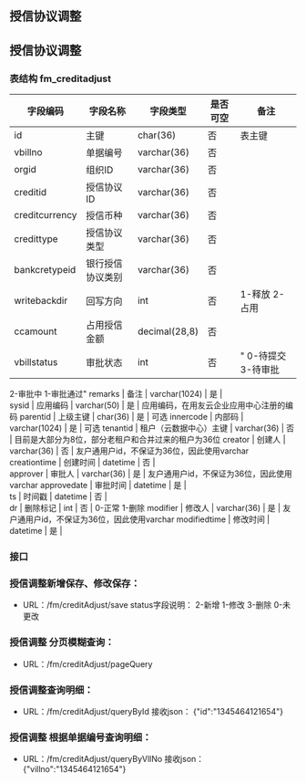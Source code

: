 ## 授信协议调整
## 授信协议调整
### 表结构  fm_creditadjust

字段编码  |  字段名称  |  字段类型  |  是否可空  |  备注
---|---|---|---|---|
id  |  主键  |  char(36)  |  否  |  表主键
vbillno  |  单据编号  |  varchar(36)  |  否  |  
orgid  |  组织ID  |  varchar(36)  |  否  |  
creditid  |  授信协议ID  |  varchar(36)  |  否  |  
creditcurrency  |  授信币种  |  varchar(36)  |  否  |  
credittype  |  授信协议类型  |  varchar(36)  |  否  |  
bankcretypeid  |  银行授信协议类别  |  varchar(36)  |  否  |  
writebackdir  |  回写方向  |  int  |  否  |  1-释放 2-占用
ccamount  |  占用授信金额  |  decimal(28,8)  |  否  |  
vbillstatus  |  审批状态  |  int  |  否  |  " 0-待提交 3-待审批 
2-审批中 1-审批通过"
remarks  |  备注  |  varchar(1024)  |  是  |  
sysid  |  应用编码  |  varchar(50)  |  是  |  应用编码，在用友云企业应用中心注册的编码
parentid  |  上级主键  |  char(36)  |  是  |  可选
innercode  |  内部码  |  varchar(1024)  |  是  |  可选
tenantid  |  租户（云数据中心）主键  |  varchar(36)  |  否  |  目前是大部分为8位，部分老租户和合并过来的租户为36位
creator  |  创建人  |  varchar(36)  |  否  |  友户通用户id，不保证为36位，因此使用varchar
creationtime  |  创建时间  |  datetime  |  否  |  
approver  |  审批人  |  varchar(36)  |  是  |  友户通用户id，不保证为36位，因此使用varchar
approvedate  |  审批时间  |  datetime  |  是  |  
ts  |  时间戳  |  datetime  |  否  |  
dr  |  删除标记  |  int  |  否  |  0-正常 1-删除
modifier  |  修改人  |  varchar(36)  |  是  |  友户通用户id，不保证为36位，因此使用varchar
modifiedtime  |  修改时间  |  datetime  |  是  |  


### 接口
### 授信调整新增保存、修改保存：
- URL：/fm/creditAdjust/save
status字段说明：
2-新增 1-修改 3-删除 0-未更改

### 授信调整 分页模糊查询：
- URL：/fm/creditAdjust/pageQuery

### 授信调整查询明细：
- URL：/fm/creditAdjust/queryById
接收json：
{"id":"1345464121654"}

### 授信调整 根据单据编号查询明细：
- URL：/fm/creditAdjust/queryByVllNo
接收json：
{"villno":"1345464121654"}


